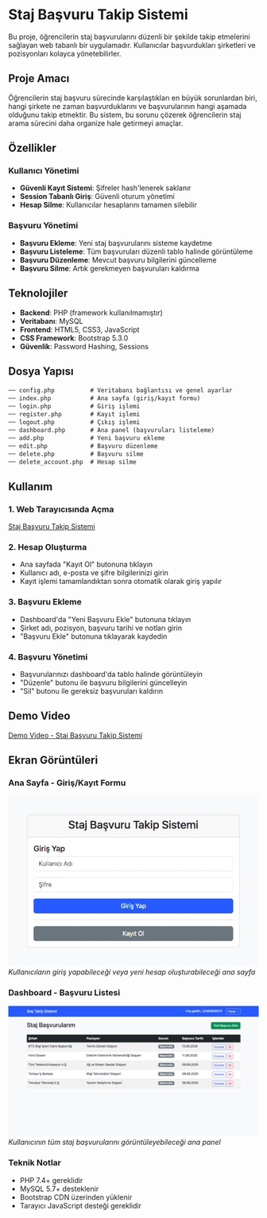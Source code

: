 # Staj Başvuru Takip Sistemi

Bu proje, öğrencilerin staj başvurularını düzenli bir şekilde takip etmelerini sağlayan web tabanlı bir uygulamadır. Kullanıcılar başvurdukları şirketleri ve pozisyonları kolayca yönetebilirler.

## Proje Amacı

Öğrencilerin staj başvuru sürecinde karşılaştıkları en büyük sorunlardan biri, hangi şirkete ne zaman başvurduklarını ve başvurularının hangi aşamada olduğunu takip etmektir. Bu sistem, bu sorunu çözerek öğrencilerin staj arama sürecini daha organize hale getirmeyi amaçlar.

## Özellikler

### Kullanıcı Yönetimi
- **Güvenli Kayıt Sistemi**: Şifreler hash'lenerek saklanır
- **Session Tabanlı Giriş**: Güvenli oturum yönetimi
- **Hesap Silme**: Kullanıcılar hesaplarını tamamen silebilir

### Başvuru Yönetimi
- **Başvuru Ekleme**: Yeni staj başvurularını sisteme kaydetme
- **Başvuru Listeleme**: Tüm başvuruları düzenli tablo halinde görüntüleme
- **Başvuru Düzenleme**: Mevcut başvuru bilgilerini güncelleme
- **Başvuru Silme**: Artık gerekmeyen başvuruları kaldırma

## Teknolojiler

- **Backend**: PHP (framework kullanılmamıştır)
- **Veritabanı**: MySQL
- **Frontend**: HTML5, CSS3, JavaScript
- **CSS Framework**: Bootstrap 5.3.0
- **Güvenlik**: Password Hashing, Sessions

## Dosya Yapısı

```
── config.php          # Veritabanı bağlantısı ve genel ayarlar
── index.php           # Ana sayfa (giriş/kayıt formu)
── login.php           # Giriş işlemi
── register.php        # Kayıt işlemi
── logout.php          # Çıkış işlemi
── dashboard.php       # Ana panel (başvuruları listeleme)
── add.php             # Yeni başvuru ekleme
── edit.php            # Başvuru düzenleme
── delete.php          # Başvuru silme
── delete_account.php  # Hesap silme
```

## Kullanım

### 1. Web Tarayıcısında Açma
[Staj Başvuru Takip Sistemi](http://95.130.171.20/~st22360859374/)   

### 2. Hesap Oluşturma
- Ana sayfada "Kayıt Ol" butonuna tıklayın
- Kullanıcı adı, e-posta ve şifre bilgilerinizi girin
- Kayıt işlemi tamamlandıktan sonra otomatik olarak giriş yapılır

### 3. Başvuru Ekleme
- Dashboard'da "Yeni Başvuru Ekle" butonuna tıklayın
- Şirket adı, pozisyon, başvuru tarihi ve notları girin
- "Başvuru Ekle" butonuna tıklayarak kaydedin

### 4. Başvuru Yönetimi
- Başvurularınızı dashboard'da tablo halinde görüntüleyin
- "Düzenle" butonu ile başvuru bilgilerini güncelleyin
- "Sil" butonu ile gereksiz başvuruları kaldırın

## Demo Video

[Demo Video - Staj Başvuru Takip Sistemi](https://youtu.be/your-demo-video-link)

## Ekran Görüntüleri

### Ana Sayfa - Giriş/Kayıt Formu
![Ana Sayfa](screenshots/homepage.png)
<br>*Kullanıcıların giriş yapabileceği veya yeni hesap oluşturabileceği ana sayfa*

### Dashboard - Başvuru Listesi
![Dashboard](screenshots/dashboard.png)
*Kullanıcının tüm staj başvurularını görüntüleyebileceği ana panel*

### Teknik Notlar

- PHP 7.4+ gereklidir
- MySQL 5.7+ desteklenir
- Bootstrap CDN üzerinden yüklenir
- Tarayıcı JavaScript desteği gereklidir
